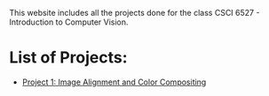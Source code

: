 This website includes all the projects done for the class CSCI 6527 - Introduction to Computer Vision.

# List of Projects:
* [Project 1: Image Alignment and Color Compositing](https://kanishkegb.github.io/CSCI-6527-projects/p1)
